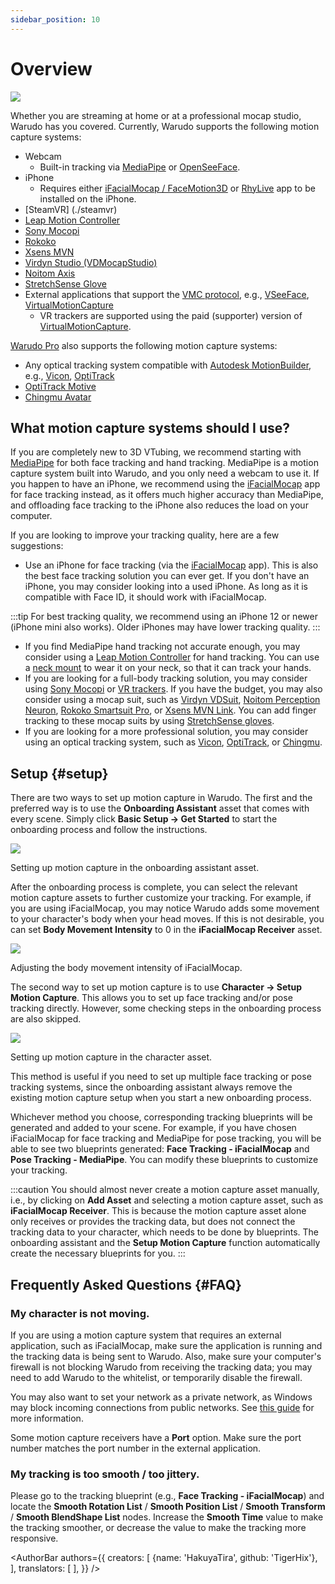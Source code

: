 ```yaml
---
sidebar_position: 10
---
```


# Overview

![](/doc-img/mocap-cover.jpg)

Whether you are streaming at home or at a professional mocap studio, Warudo has you covered. Currently, Warudo supports the following motion capture systems:

* Webcam
  * Built-in tracking via [MediaPipe](./mediapipe) or [OpenSeeFace](./openseeface).
* iPhone
  * Requires either [iFacialMocap / FaceMotion3D](./ifacialmocap) or [RhyLive](./rhylive) app to be installed on the iPhone.
* [SteamVR] (./steamvr)
* [Leap Motion Controller](./leap-motion)
* [Sony Mocopi](./mocopi)
* [Rokoko](./rokoko)
* [Xsens MVN](./xsens-mvn)
* [Virdyn Studio (VDMocapStudio)](./virdyn)
* [Noitom Axis](./noitom)
* [StretchSense Glove](./stretchsense)
* External applications that support the [VMC protocol](./vmc), e.g., [VSeeFace](https://www.vseeface.icu/), [VirtualMotionCapture](https://vmc.info/)
  * VR trackers are supported using the paid (supporter) version of [VirtualMotionCapture](https://www.patreon.com/sh_akira).

[Warudo Pro](../pro.md) also supports the following motion capture systems:

* Any optical tracking system compatible with [Autodesk MotionBuilder](./motionbuilder), e.g., [Vicon](https://www.vicon.com/), [OptiTrack](https://optitrack.com/)
* [OptiTrack Motive](./optitrack)
* [Chingmu Avatar](./chingmu)

## What motion capture systems should I use?

If you are completely new to 3D VTubing, we recommend starting with [MediaPipe](./mediapipe) for both face tracking and hand tracking. MediaPipe is a motion capture system built into Warudo, and you only need a webcam to use it. If you happen to have an iPhone, we recommend using the [iFacialMocap](./ifacialmocap) app for face tracking instead, as it offers much higher accuracy than MediaPipe, and offloading face tracking to the iPhone also reduces the load on your computer.

If you are looking to improve your tracking quality, here are a few suggestions:

* Use an iPhone for face tracking (via the [iFacialMocap](./ifacialmocap) app). This is also the best face tracking solution you can ever get. If you don't have an iPhone, you may consider looking into a used iPhone. As long as it is compatible with Face ID, it should work with iFacialMocap.

:::tip
For best tracking quality, we recommend using an iPhone 12 or newer (iPhone mini also works). Older iPhones may have lower tracking quality.
:::
* If you find MediaPipe hand tracking not accurate enough, you may consider using a [Leap Motion Controller](./leap-motion) for hand tracking. You can use a [neck mount](https://www.etsy.com/market/leap_motion_mounting) to wear it on your neck, so that it can track your hands.
* If you are looking for a full-body tracking solution, you may consider using [Sony Mocopi](./mocopi) or [VR trackers](./vmc.md). If you have the budget, you may also consider using a mocap suit, such as [Virdyn VDSuit](./virdyn), [Noitom Perception Neuron](./noitom), [Rokoko Smartsuit Pro](./rokoko), or [Xsens MVN Link](./xsens-mvn). You can add finger tracking to these mocap suits by using [StretchSense gloves](./stretchsense).
* If you are looking for a more professional solution, you may consider using an optical tracking system, such as [Vicon](https://www.vicon.com/), [OptiTrack](https://optitrack.com/), or [Chingmu](https://www.chingmu.com/).

## Setup {#setup}

There are two ways to set up motion capture in Warudo. The first and the preferred way is to use the **Onboarding Assistant** asset that comes with every scene. Simply click **Basic Setup → Get Started** to start the onboarding process and follow the instructions.

![](/doc-img/en-getting-started-2.png)
<p class="img-desc">Setting up motion capture in the onboarding assistant asset.</p>

After the onboarding process is complete, you can select the relevant motion capture assets to further customize your tracking. For example, if you are using iFacialMocap, you may notice Warudo adds some movement to your character's body when your head moves. If this is not desirable, you can set **Body Movement Intensity** to 0 in the **iFacialMocap Receiver** asset.

![](/doc-img/en-mocap-1.png)
<p class="img-desc">Adjusting the body movement intensity of iFacialMocap.</p>

The second way to set up motion capture is to use **Character → Setup Motion Capture**. This allows you to set up face tracking and/or pose tracking directly. However, some checking steps in the onboarding process are also skipped.

![](/doc-img/en-mocap-2.png)
<p class="img-desc">Setting up motion capture in the character asset.</p>

This method is useful if you need to set up multiple face tracking or pose tracking systems, since the onboarding assistant always remove the existing motion capture setup when you start a new onboarding process.

Whichever method you choose, corresponding tracking blueprints will be generated and added to your scene. For example, if you have chosen iFacialMocap for face tracking and MediaPipe for pose tracking, you will be able to see two blueprints generated: **Face Tracking - iFacialMocap** and **Pose Tracking - MediaPipe**. You can modify these blueprints to customize your tracking.

:::caution
You should almost never create a motion capture asset manually, i.e., by clicking on **Add Asset** and selecting a motion capture asset, such as **iFacialMocap Receiver**. This is because the motion capture asset alone only receives or provides the tracking data, but does not connect the tracking data to your character, which needs to be done by blueprints. The onboarding assistant and the **Setup Motion Capture** function automatically create the necessary blueprints for you.
:::

## Frequently Asked Questions {#FAQ}

### My character is not moving.

If you are using a motion capture system that requires an external application, such as iFacialMocap, make sure the application is running and the tracking data is being sent to Warudo. Also, make sure your computer's firewall is not blocking Warudo from receiving the tracking data; you may need to add Warudo to the whitelist, or temporarily disable the firewall.

You may also want to set your network as a private network, as Windows may block incoming connections from public networks. See [this guide](https://support.microsoft.com/en-us/windows/make-a-wi-fi-network-public-or-private-in-windows-0460117d-8d3e-a7ac-f003-7a0da607448d) for more information.

Some motion capture receivers have a **Port** option. Make sure the port number matches the port number in the external application.

### My tracking is too smooth / too jittery.

Please go to the tracking blueprint (e.g., **Face Tracking - iFacialMocap**) and locate the **Smooth Rotation List** / **Smooth Position List** / **Smooth Transform** / **Smooth BlendShape List** nodes. Increase the **Smooth Time** value to make the tracking smoother, or decrease the value to make the tracking more responsive.

<AuthorBar authors={{
  creators: [
    {name: 'HakuyaTira', github: 'TigerHix'},
  ],
  translators: [
  ],
}} />